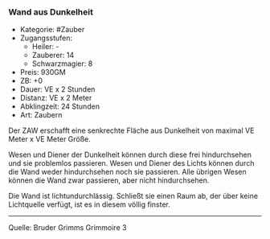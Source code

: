 ### Wand aus Dunkelheit

- Kategorie: #Zauber
- Zugangsstufen:
  - Heiler: -
  - Zauberer: 14
  - Schwarzmagier: 8
- Preis: 930GM
- ZB: +0
- Dauer: VE x 2 Stunden
- Distanz: VE x 2 Meter
- Abklingzeit: 24 Stunden
- Art: Zaubern

Der ZAW erschafft eine senkrechte Fläche aus Dunkelheit von maximal VE Meter x VE Meter Größe.

Wesen und Diener der Dunkelheit können durch diese frei hindurchsehen und sie problemlos passieren. Wesen und Diener des Lichts können durch die Wand weder hindurchsehen noch sie passieren. Alle übrigen Wesen können die Wand zwar passieren, aber nicht hindurchsehen.

Die Wand ist lichtundurchlässig. Schließt sie einen Raum ab, der über keine Lichtquelle verfügt, ist es in diesem völlig finster.

---

Quelle: Bruder Grimms Grimmoire 3
